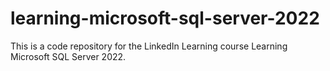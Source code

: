 # learning-microsoft-sql-server-2022
This is a code repository for the LinkedIn Learning course Learning Microsoft SQL Server 2022.
